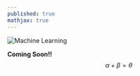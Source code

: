 ```yaml
---
published: true
mathjax: true
---
```


![Machine Learning]({{site.baseurl}}/images/LR.png)

**Coming Soon!!**
$$\alpha + \beta = \theta$$
